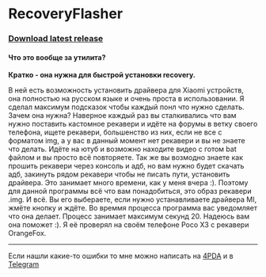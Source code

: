 # RecoveryFlasher

### [Download latest release](https://github.com/DaniilSkLi/RecoveryFlasher/releases/latest)

#### Что это вообще за утилита?
**Кратко - она нужна для быстрой установки recovery.**

В ней есть возможность установить драйвера для Xiaomi устройств, она полностью на русском языке и очень проста в использовании. Я сделал максимум подсказок чтобы каждый понл что нужно сделать. Зачем она нужна? Наверное каждый раз вы сталкивались что вам нужно поставить кастомное рекавери и идёте на форумы в ветку своего телефона, ищете рекавери, большенство из них, если не все с форматом img, а у вас в данный момент нет рекавери и вы не знаете что делать. Идёте на ютуб и возможно находите видео с готом bat файлом и вы просто всё повторяете. Так же вы возмодно знаете как прошить рекавери через консоль и адб, но вам нужно будет скачать адб, закинуть рядом рекавери чтобы не писать пути, установить драйвера. Это занимает много времени, как у меня вчера :). Поэтому для данной программы всё что вам понадобиться, это образ рекавери .img. И всё. Вы его выбераете, если нужно устанавливаете драйвера MI, жмёте кнопку и ждёте. Во времмя процесса программа вас уведомляет что она делает. Процесс занимает максимум секунд 20. Надеюсь вам она поможет :). Я её проверял на своём телефоне Poco X3 с рекавери OrangeFox.

---

Если нашли какие-то ошибки то мне можно написать на [4PDA](https://4pda.to/forum/index.php?showuser=7402299) и в [Telegram](https://t.me/DaniilPublic)
